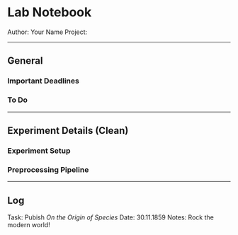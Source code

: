 # Lab Notebook
Author: Your Name
Project: 

---
## General
### Important Deadlines


### To Do

---
## Experiment Details (Clean)
### Experiment Setup

### Preprocessing Pipeline

---
## Log
Task: Pubish *On the Origin of Species*
Date: 30.11.1859
Notes: Rock the modern world!




